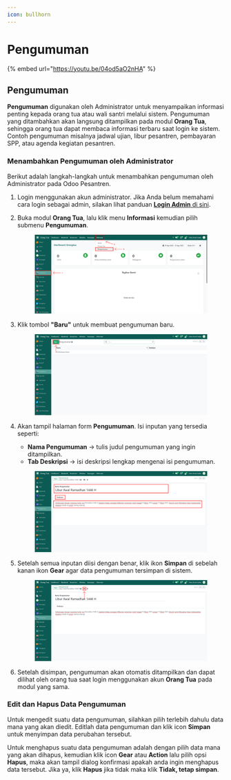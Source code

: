 ```yaml
---
icon: bullhorn
---
```


# Pengumuman

{% embed url="https://youtu.be/04od5aO2nHA" %}

## Pengumuman

**Pengumuman** digunakan oleh Administrator untuk menyampaikan informasi penting kepada orang tua atau wali santri melalui sistem. Pengumuman yang ditambahkan akan langsung ditampilkan pada modul **Orang Tua**, sehingga orang tua dapat membaca informasi terbaru saat login ke sistem. Contoh pengumuman misalnya jadwal ujian, libur pesantren, pembayaran SPP, atau agenda kegiatan pesantren.

### Menambahkan Pengumuman oleh Administrator

Berikut adalah langkah-langkah untuk menambahkan pengumuman oleh Administrator pada Odoo Pesantren.

1. Login menggunakan akun administrator. Jika Anda belum memahami cara login sebagai admin, silakan lihat panduan [**Login Admin** di sini](../../panduan-login/login-admin.md).
2.  Buka modul **Orang Tua**, lalu klik menu **Informasi** kemudian pilih submenu **Pengumuman**.

    <figure><img src="../../.gitbook/assets/images-556.png" alt=""><figcaption></figcaption></figure>


3.  Klik tombol **"Baru"** untuk membuat pengumuman baru.

    <figure><img src="../../.gitbook/assets/images-557.png" alt=""><figcaption></figcaption></figure>


4.  Akan tampil halaman form **Pengumuman**. Isi inputan yang tersedia seperti:

    * **Nama Pengumuman** → tulis judul pengumuman yang ingin ditampilkan.
    * **Tab Deskripsi** → isi deskripsi lengkap mengenai isi pengumuman.

    <figure><img src="../../.gitbook/assets/images-558.png" alt=""><figcaption></figcaption></figure>


5.  Setelah semua inputan diisi dengan benar, klik ikon **Simpan** di sebelah kanan ikon **Gear** agar data pengumuman tersimpan di sistem.

    <figure><img src="../../.gitbook/assets/images-559 (1).png" alt=""><figcaption></figcaption></figure>


6. Setelah disimpan, pengumuman akan otomatis ditampilkan dan dapat dilihat oleh orang tua saat login menggunakan akun **Orang Tua** pada modul yang sama.

### Edit dan Hapus Data Pengumuman

Untuk mengedit suatu data pengumuman, silahkan pilih terlebih dahulu data mana yang akan diedit. Editlah data pengumuman dan klik icon **Simpan** untuk menyimpan data perubahan tersebut.

Untuk menghapus suatu data pengumuman adalah dengan pilih data mana yang akan dihapus, kemudian klik icon **Gear** atau **Action** lalu pilih opsi **Hapus**, maka akan tampil dialog konfirmasi apakah anda ingin menghapus data tersebut. Jika ya, klik **Hapus** jika tidak maka klik **Tidak, tetap simpan**.
